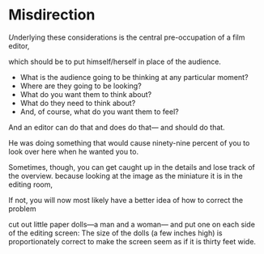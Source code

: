 # Misdirection

*U*nderlying these considerations is the central pre-occupation of a film editor, 

which should be to put himself/herself in place of the audience. 

- What is the audience going to be thinking at any particular moment? 
- Where are they going to be looking? 
- What do you want them to think about? 
- What do they need to think about?
-  And, of course, what do you want them to feel? 

And an editor can do that and does do that— and should do that.

He was doing something that would cause ninety-nine percent of you to look over here when he wanted you to. 

Sometimes, though, you can get caught up in the details and lose track of the overview. because looking at the image as the miniature it is in the editing room,

If not, you will now most likely have a better idea of how to correct the problem

cut out little paper dolls—a man and a woman— and put one on each side of the editing screen: The size of the dolls (a few inches high) is proportionately correct to make the screen seem as if it is thirty feet wide.